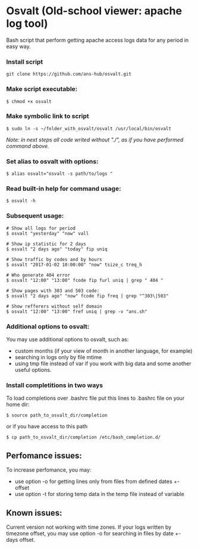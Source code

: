 # Osvalt (Old-school viewer: apache log tool)

Bash script that perform getting apache access logs data for any period in easy way.

### Install script
~~~~
git clone https://github.com/ans-hub/osvalt.git
~~~~

### Make script executable:
~~~~
$ chmod +x osvalt
~~~~

### Make symbolic link to script
~~~~ 
$ sudo ln -s ~/folder_with_osvalt/osvalt /usr/local/bin/osvalt
~~~~
*Note: in next steps all code writed without "./", as if you have performed command above.*

### Set alias to osvalt with options:
~~~~
$ alias osvalt="osvalt -s path/to/logs "
~~~~
### Read built-in help for command usage:
~~~~
$ osvalt -h
~~~~
### Subsequent usage:
~~~~
# Show all logs for period
$ osvalt "yesterday" "now" vall

# Show ip statistic for 2 days
$ osvalt "2 days ago" "today" fip uniq

# Show traffic by codes and by hours
$ osvalt "2017-01-02 10:00:00" "now" tsize_c treq_h

# Who generate 404 error
$ osvalt "12:00" "13:00" fcode fip furl uniq | grep " 404 "

# Show pages with 303 and 503 code:
$ osvalt "2 days ago" "now" fcode fip freq | grep "^303\|503"

# Show refferers without self domain
$ osvalt "12:00" "13:00" fref uniq | grep -v "ans.sh" 
~~~~
### Additional options to osvalt:

You may use additional options to osvalt, such as:
  - custom months (if your view of month in another language, for example)
  - searching in logs only by file mtime
  - using tmp file instead of var if you work with big data
and some another useful options. 

### Install completitions in two ways

To load completions over .bashrc file put this lines to .bashrc file on your home dir:
~~~~
$ source path_to_osvalt_dir/completion
~~~~
or if you have access to this path 
~~~~
$ cp path_to_osvalt_dir/completion /etc/bash_completion.d/
~~~~
## Perfomance issues:
To increase perfomance, you may:
- use option -o for getting lines only from files from defined dates +- offset
- use option -t for storing temp data in the temp file instead of variable 
## Known issues:

Current version not working with time zones. If your logs written by timezone offset, you may use option -o for searching in files by date +- days offset.